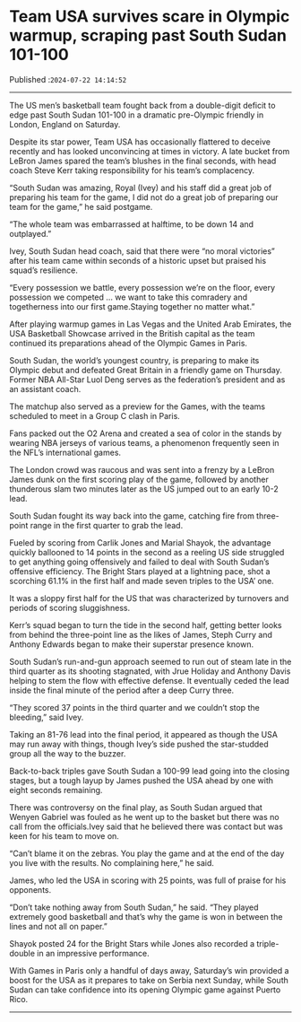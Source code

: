 # Team USA survives scare in Olympic warmup, scraping past South Sudan 101-100

Published :`2024-07-22 14:14:52`

---

The US men’s basketball team fought back from a double-digit deficit to edge past South Sudan 101-100 in a dramatic pre-Olympic friendly in London, England on Saturday.

Despite its star power, Team USA has occasionally flattered to deceive recently and has looked unconvincing at times in victory. A late bucket from LeBron James spared the team’s blushes in the final seconds, with head coach Steve Kerr taking responsibility for his team’s complacency.

“South Sudan was amazing, Royal (Ivey) and his staff did a great job of preparing his team for the game, I did not do a great job of preparing our team for the game,” he said postgame.

“The whole team was embarrassed at halftime, to be down 14 and outplayed.”

Ivey, South Sudan head coach, said that there were “no moral victories” after his team came within seconds of a historic upset but praised his squad’s resilience.

“Every possession we battle, every possession we’re on the floor, every possession we competed … we want to take this comradery and togetherness into our first game.Staying together no matter what.”

After playing warmup games in Las Vegas and the United Arab Emirates, the USA Basketball Showcase arrived in the British capital as the team continued its preparations ahead of the Olympic Games in Paris.

South Sudan, the world’s youngest country, is preparing to make its Olympic debut and defeated Great Britain in a friendly game on Thursday. Former NBA All-Star Luol Deng serves as the federation’s president and as an assistant coach.

The matchup also served as a preview for the Games, with the teams scheduled to meet in a Group C clash in Paris.

Fans packed out the O2 Arena and created a sea of color in the stands by wearing NBA jerseys of various teams, a phenomenon frequently seen in the NFL’s international games.

The London crowd was raucous and was sent into a frenzy by a LeBron James dunk on the first scoring play of the game, followed by another thunderous slam two minutes later as the US jumped out to an early 10-2 lead.

South Sudan fought its way back into the game, catching fire from three-point range in the first quarter to grab the lead.

Fueled by scoring from Carlik Jones and Marial Shayok, the advantage quickly ballooned to 14 points in the second as a reeling US side struggled to get anything going offensively and failed to deal with South Sudan’s offensive efficiency. The Bright Stars played at a lightning pace, shot a scorching 61.1% in the first half and made seven triples to the USA’ one.

It was a sloppy first half for the US that was characterized by turnovers and periods of scoring sluggishness.

Kerr’s squad began to turn the tide in the second half, getting better looks from behind the three-point line as the likes of James, Steph Curry and Anthony Edwards began to make their superstar presence known.

South Sudan’s run-and-gun approach seemed to run out of steam late in the third quarter as its shooting stagnated, with Jrue Holiday and Anthony Davis helping to stem the flow with effective defense. It eventually ceded the lead inside the final minute of the period after a deep Curry three.

“They scored 37 points in the third quarter and we couldn’t stop the bleeding,” said Ivey.

Taking an 81-76 lead into the final period, it appeared as though the USA may run away with  things, though Ivey’s side pushed the star-studded group all the way to the buzzer.

Back-to-back triples gave South Sudan a 100-99 lead going into the closing stages, but a tough layup by James pushed the USA ahead by one with eight seconds remaining.

There was controversy on the final play, as South Sudan argued that Wenyen Gabriel was fouled as he went up to the basket but there was no call from the officials.Ivey said that he believed there was contact but was keen for his team to move on.

“Can’t blame it on the zebras. You play the game and at the end of the day you live with the results. No complaining here,” he said.

James, who led the USA in scoring with 25 points, was full of praise for his opponents.

“Don’t take nothing away from South Sudan,” he said. “They played extremely good basketball and that’s why the game is won in between the lines and not all on paper.”

Shayok posted 24 for the Bright Stars while Jones also recorded a triple-double in an impressive performance.

With Games in Paris only a handful of days away, Saturday’s win provided a boost for the USA as it prepares to take on Serbia next Sunday, while South Sudan can take confidence into its opening Olympic game against Puerto Rico.

---

